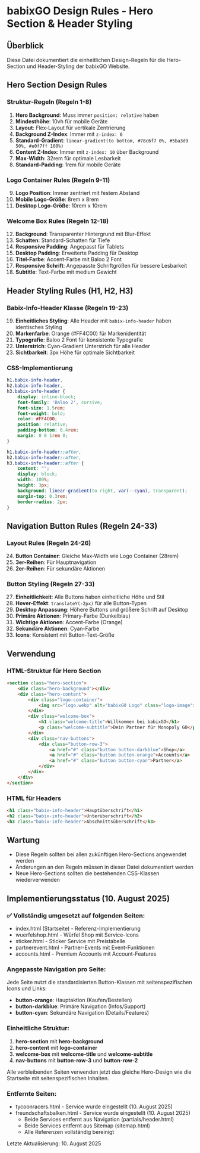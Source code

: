 # babixGO Design Rules - Hero Section & Header Styling

## Überblick
Diese Datei dokumentiert die einheitlichen Design-Regeln für die Hero-Section und Header-Styling der babixGO Website.

## Hero Section Design Rules

### Struktur-Regeln (Regeln 1-8)
1. **Hero Background**: Muss immer `position: relative` haben
2. **Mindesthöhe**: 10vh für mobile Geräte
3. **Layout**: Flex-Layout für vertikale Zentrierung
4. **Background Z-Index**: Immer mit `z-index: 0`
5. **Standard-Gradient**: `linear-gradient(to bottom, #78c6f7 0%, #5ba3d9 50%, #e0f7ff 100%)`
6. **Content Z-Index**: Immer mit `z-index: 10` über Background
7. **Max-Width**: 32rem für optimale Lesbarkeit
8. **Standard-Padding**: 1rem für mobile Geräte

### Logo Container Rules (Regeln 9-11)
9. **Logo Position**: Immer zentriert mit festem Abstand
10. **Mobile Logo-Größe**: 8rem x 8rem
11. **Desktop Logo-Größe**: 10rem x 10rem

### Welcome Box Rules (Regeln 12-18)
12. **Background**: Transparenter Hintergrund mit Blur-Effekt
13. **Schatten**: Standard-Schatten für Tiefe
14. **Responsive Padding**: Angepasst für Tablets
15. **Desktop Padding**: Erweiterte Padding für Desktop
16. **Titel-Farbe**: Accent-Farbe mit Baloo 2 Font
17. **Responsive Schrift**: Angepasste Schriftgrößen für bessere Lesbarkeit
18. **Subtitle**: Text-Farbe mit medium Gewicht

## Header Styling Rules (H1, H2, H3)

### Babix-Info-Header Klasse (Regeln 19-23)
19. **Einheitliches Styling**: Alle Header mit `babix-info-header` haben identisches Styling
20. **Markenfarbe**: Orange (#FF4C00) für Markenidentität
21. **Typografie**: Baloo 2 Font für konsistente Typografie
22. **Unterstrich**: Cyan-Gradient Unterstrich für alle Header
23. **Sichtbarkeit**: 3px Höhe für optimale Sichtbarkeit

### CSS-Implementierung
```css
h1.babix-info-header,
h2.babix-info-header,
h3.babix-info-header {
    display: inline-block;
    font-family: 'Baloo 2', cursive;
    font-size: 1.5rem;
    font-weight: bold;
    color: #FF4C00;
    position: relative;
    padding-bottom: 0.4rem;
    margin: 0 0 1rem 0;
}

h1.babix-info-header::after,
h2.babix-info-header::after,
h3.babix-info-header::after {
    content: "";
    display: block;
    width: 100%;
    height: 3px;
    background: linear-gradient(to right, var(--cyan), transparent);
    margin-top: 0.3rem;
    border-radius: 2px;
}
```

## Navigation Button Rules (Regeln 24-33)

### Layout Rules (Regeln 24-26)
24. **Button Container**: Gleiche Max-Width wie Logo Container (28rem)
25. **3er-Reihen**: Für Hauptnavigation
26. **2er-Reihen**: Für sekundäre Aktionen

### Button Styling (Regeln 27-33)
27. **Einheitlichkeit**: Alle Buttons haben einheitliche Höhe und Stil
28. **Hover-Effekt**: `translateY(-2px)` für alle Button-Typen
29. **Desktop Anpassung**: Höhere Buttons und größere Schrift auf Desktop
30. **Primäre Aktionen**: Primary-Farbe (Dunkelblau)
31. **Wichtige Aktionen**: Accent-Farbe (Orange)
32. **Sekundäre Aktionen**: Cyan-Farbe
33. **Icons**: Konsistent mit Button-Text-Größe

## Verwendung

### HTML-Struktur für Hero Section
```html
<section class="hero-section">
    <div class="hero-background"></div>
    <div class="hero-content">
        <div class="logo-container">
            <img src="logo.webp" alt="babixGO Logo" class="logo-image">
        </div>
        <div class="welcome-box">
            <h1 class="welcome-title">Willkommen bei babixGO</h1>
            <p class="welcome-subtitle">Dein Partner für Monopoly GO</p>
        </div>
        <div class="nav-buttons">
            <div class="button-row-3">
                <a href="#" class="button button-darkblue">Shop</a>
                <a href="#" class="button button-orange">Accounts</a>
                <a href="#" class="button button-cyan">Partner</a>
            </div>
        </div>
    </div>
</section>
```

### HTML für Headers
```html
<h1 class="babix-info-header">Hauptüberschrift</h1>
<h2 class="babix-info-header">Unterüberschrift</h2>
<h3 class="babix-info-header">Abschnittsüberschrift</h3>
```

## Wartung
- Diese Regeln sollten bei allen zukünftigen Hero-Sections angewendet werden
- Änderungen an den Regeln müssen in dieser Datei dokumentiert werden
- Neue Hero-Sections sollten die bestehenden CSS-Klassen wiederverwenden

## Implementierungsstatus (10. August 2025)

### ✅ Vollständig umgesetzt auf folgenden Seiten:
- index.html (Startseite) - Referenz-Implementierung
- wuerfelshop.html - Würfel Shop mit Service-Icons
- sticker.html - Sticker Service mit Preistabelle
- partnerevent.html - Partner-Events mit Event-Funktionen
- accounts.html - Premium Accounts mit Account-Features

### Angepasste Navigation pro Seite:
Jede Seite nutzt die standardisierten Button-Klassen mit seitenspezifischen Icons und Links:
- **button-orange**: Hauptaktion (Kaufen/Bestellen)
- **button-darkblue**: Primäre Navigation (Infos/Support)  
- **button-cyan**: Sekundäre Navigation (Details/Features)

### Einheitliche Struktur:
1. **hero-section** mit **hero-background**
2. **hero-content** mit **logo-container**
3. **welcome-box** mit **welcome-title** und **welcome-subtitle**
4. **nav-buttons** mit **button-row-3** und **button-row-2**

Alle verbleibenden Seiten verwenden jetzt das gleiche Hero-Design wie die Startseite mit seitenspezifischen Inhalten.

### Entfernte Seiten:
- tycoonracers.html - Service wurde eingestellt (10. August 2025)
- freundschaftsbalken.html - Service wurde eingestellt (10. August 2025)
  - Beide Services entfernt aus Navigation (partials/header.html)
  - Beide Services entfernt aus Sitemap (sitemap.html)
  - Alle Referenzen vollständig bereinigt

Letzte Aktualisierung: 10. August 2025